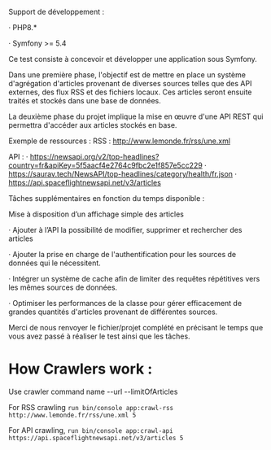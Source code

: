 Support de développement :

· PHP8.*

· Symfony >= 5.4

Ce test consiste à concevoir et développer une application sous Symfony.

Dans une première phase, l'objectif est de mettre en place un système d'agrégation d'articles provenant de diverses sources telles que des API externes, des flux RSS et des fichiers locaux. Ces articles seront ensuite traités et stockés dans une base de données.

La deuxième phase du projet implique la mise en œuvre d'une API REST qui permettra d'accéder aux articles stockés en base.

Exemple de ressources : RSS : http://www.lemonde.fr/rss/une.xml

API : · https://newsapi.org/v2/top-headlines?country=fr&apiKey=5f5aacf4e2764c9fbc2e1f857e5cc229 · https://saurav.tech/NewsAPI/top-headlines/category/health/fr.json · https://api.spaceflightnewsapi.net/v3/articles

Tâches supplémentaires en fonction du temps disponible :

Mise à disposition d’un affichage simple des articles

· Ajouter à l’API la possibilité de modifier, supprimer et rechercher des articles

· Ajouter la prise en charge de l'authentification pour les sources de données qui le nécessitent.

· Intégrer un système de cache afin de limiter des requêtes répétitives vers les mêmes sources de données.

· Optimiser les performances de la classe pour gérer efficacement de grandes quantités d'articles provenant de différentes sources.

Merci de nous renvoyer le fichier/projet complété en précisant le temps que vous avez passé à réaliser le test ainsi que les tâches. 


# How Crawlers work : 

Use crawler command name --url --limitOfArticles

For RSS crawling `run bin/console app:crawl-rss http://www.lemonde.fr/rss/une.xml 5`

For API crawling, `run bin/console app:crawl-api https://api.spaceflightnewsapi.net/v3/articles 5`